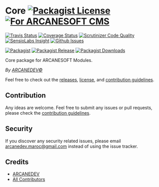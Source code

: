 # Core [![Packagist License][badge_license]](LICENSE.md) [![For ARCANESOFT CMS][badge_arcanesoft]][link-arcanesoft]

[![Travis Status][badge_build]][link-travis]
[![Coverage Status][badge_coverage]][link-scrutinizer]
[![Scrutinizer Code Quality][badge_quality]][link-scrutinizer]
[![SensioLabs Insight][badge_insight]][link-insight]
[![Github Issues][badge_issues]][link-github-issues]

[![Packagist][badge_package]][link-packagist]
[![Packagist Release][badge_release]][link-packagist]
[![Packagist Downloads][badge_downloads]][link-packagist]

Core package for ARCANESOFT Modules.

*By [ARCANEDEV&copy;](http://www.arcanedev.net/)*

Feel free to check out the [releases](https://github.com/ARCANESOFT/Core/releases), [license](LICENSE.md), and [contribution guidelines](CONTRIBUTING.md).

## Contribution

Any ideas are welcome. Feel free to submit any issues or pull requests, please check the [contribution guidelines](CONTRIBUTING.md).

## Security

If you discover any security related issues, please email arcanedev.maroc@gmail.com instead of using the issue tracker.

## Credits

- [ARCANEDEV][link-author]
- [All Contributors][link-contributors]

[badge_license]:      http://img.shields.io/packagist/l/arcanesoft/core.svg?style=flat-square
[badge_arcanesoft]:   https://img.shields.io/badge/For-ARCANESOFT%20CMS-orange.svg?style=flat-square
[badge_build]:        http://img.shields.io/travis/ARCANESOFT/Core.svg?style=flat-square
[badge_coverage]:     https://img.shields.io/scrutinizer/coverage/g/ARCANESOFT/Core.svg?style=flat-square
[badge_quality]:      https://img.shields.io/scrutinizer/g/ARCANESOFT/Core.svg?style=flat-square
[badge_insight]:      https://img.shields.io/sensiolabs/i/ed5a48b5-5be8-41f2-bd69-401d429bb031.svg?style=flat-square
[badge_issues]:       https://img.shields.io/github/issues/ARCANESOFT/Core.svg?style=flat-square
[badge_package]:      https://img.shields.io/badge/package-arcanesoft/core-blue.svg?style=flat-square
[badge_release]:      https://img.shields.io/packagist/v/arcanesoft/core.svg?style=flat-square
[badge_downloads]:    https://img.shields.io/packagist/dt/arcanesoft/core.svg?style=flat-square

[link-arcanesoft]:    https://github.com/ARCANESOFT/ARCANESOFT
[link-author]:        https://github.com/arcanedev-maroc
[link-github-repo]:   https://github.com/ARCANESOFT/Core
[link-github-issues]: https://github.com/ARCANESOFT/Core/issues
[link-contributors]:  https://github.com/ARCANESOFT/Core/graphs/contributors
[link-packagist]:     https://packagist.org/packages/arcanesoft/core
[link-travis]:        https://travis-ci.org/ARCANESOFT/Core
[link-scrutinizer]:   https://scrutinizer-ci.com/g/ARCANESOFT/Core/?branch=master
[link-insight]:       https://insight.sensiolabs.com/projects/ed5a48b5-5be8-41f2-bd69-401d429bb031
